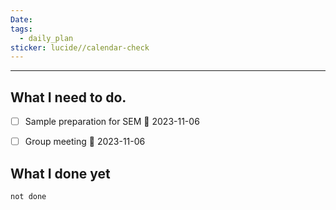 ```yaml
---
Date: 
tags:
  - daily_plan
sticker: lucide//calendar-check
---
```

---
## What I need to do.

- [ ] Sample preparation for SEM 📅 2023-11-06
- [ ] Group meeting 📅 2023-11-06 



## What I done yet
```tasks
not done
```
